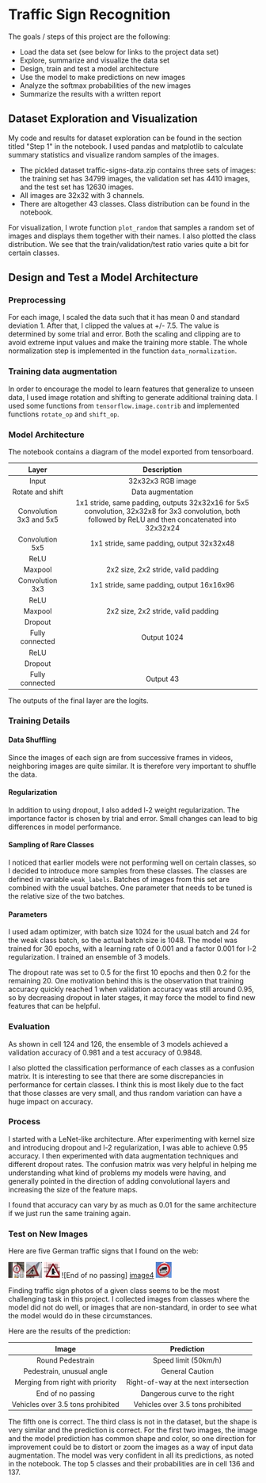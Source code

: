 # Traffic Sign Recognition


The goals / steps of this project are the following:
* Load the data set (see below for links to the project data set)
* Explore, summarize and visualize the data set
* Design, train and test a model architecture
* Use the model to make predictions on new images
* Analyze the softmax probabilities of the new images
* Summarize the results with a written report


[//]: # (Image References)

[image1]: extra/1e.jpg
[image2]: extra/2e.jpg
[image3]: extra/3e.jpg
[image4]: extra/4e.jpg
[image5]: extra/5e.jpg

## Dataset Exploration and Visualization

My code and results for dataset exploration can be found in the section titled "Step 1" in the notebook. I used pandas and matplotlib to calculate summary statistics and visualize random samples of the images.

* The pickled dataset traffic-signs-data.zip contains three sets of images: the training set has 34799 images, the validation set has 4410 images, and the test set has 12630 images.
* All images are 32x32 with 3 channels.
* There are altogether 43 classes. Class distribution can be found in the notebook.

For visualization, I wrote function `plot_random` that samples a random set of images and displays them together with their names. I also plotted the class distribution. We see that the train/validation/test ratio varies quite a bit for certain classes.

## Design and Test a Model Architecture

### Preprocessing

For each image, I scaled the data such that it has mean 0 and standard deviation 1. After that, I clipped the values at +/- 7.5. The value is determined by some trial and error. Both the scaling and clipping are to avoid extreme input values and make the training more stable. The whole normalization step is implemented in the function `data_normalization`.

### Training data augmentation

In order to encourage the model to learn features that generalize to unseen data, I used image rotation and shifting to generate additional training data.  I used some functions from `tensorflow.image.contrib` and implemented functions `rotate_op` and `shift_op`. 


### Model Architecture

The notebook contains a diagram of the model exported from tensorboard.

| Layer         		|     Description	        					| 
|:---------------------:|:---------------------------------------------:| 
| Input         		| 32x32x3 RGB image   							| 
| Rotate and shift  | Data augmentation |
| Convolution 3x3 and 5x5	| 1x1 stride, same padding, outputs 32x32x16 for 5x5 convolution, 32x32x8 for 3x3 convolution, both followed by ReLU and then concatenated into 32x32x24 	|
| Convolution 5x5 | 1x1 stride, same padding, output 32x32x48 |
| ReLU | |
| Maxpool | 2x2 size, 2x2 stride, valid padding |
| Convolution 3x3 | 1x1 stride, same padding, output 16x16x96 |
| ReLU | |
| Maxpool | 2x2 size, 2x2 stride, valid padding |
| Dropout | |
| Fully connected | Output 1024 |
| ReLU | |
| Dropout | |
| Fully connected		| Output 43 |
 
The outputs of the final layer are the logits. 

### Training Details

#### Data Shuffling

Since the images of each sign are from successive frames in videos, neighboring images are quite similar. It is therefore very important to shuffle the data.

#### Regularization

In addition to using dropout, I also added l-2 weight regularization. The importance factor is chosen by trial and error. Small changes can lead to big differences in model performance.

#### Sampling of Rare Classes

  I noticed that earlier models were not performing well on certain classes, so I decided to introduce more samples from these classes. The classes are defined in variable `weak_labels`. Batches of images from this set are combined with the usual batches. One parameter that needs to be tuned is the relative size of the two batches.

#### Parameters

I used adam optimizer, with batch size 1024 for the usual batch and 24 for the weak class batch, so the actual batch size is 1048. The model was trained for 30 epochs, with a learning rate of 0.001 and a factor 0.001 for l-2 regularization. I trained an ensemble of 3 models.

The dropout rate was set to 0.5 for the first 10 epochs and then 0.2 for the remaining 20. One motivation behind this is the observation that training accuracy quickly reached 1 when validation accuracy was still around 0.95, so by decreasing dropout in later stages, it may force the model to find new features that can be helpful.

### Evaluation

As shown in cell 124 and 126, the ensemble of 3 models achieved a validation accuracy of 0.981 and a test accuracy of 0.9848. 

I also plotted the classification performance of each classes as a confusion matrix. It is interesting to see that there are some discrepancies in performance for certain classes. I think this is most likely due to the fact that those classes are very small, and thus random variation can have a huge impact on accuracy.

### Process

I started with a LeNet-like architecture. After experimenting with kernel size and introducing dropout and l-2 regularization, I was able to achieve 0.95 accuracy. I then experimented with data augmentation techniques and different dropout rates.  The confusion matrix was very helpful in helping me understanding what kind of problems my models were having, and generally pointed in the direction of adding convolutional layers and increasing the size of the feature maps. 

I found that accuracy can vary by as much as 0.01 for the same architecture if we just run the same training again.

### Test on New Images

Here are five German traffic signs that I found on the web:

![Round Pedestrain][image1] ![Pedestrain, unusual angle][image2] 
![Unseen class][image3] ![End of no passing] [image4]
![Weight limit][image5]

Finding traffic sign photos of a given class seems to be the most challenging task in this project. I collected images from classes where the model did not do well, or images that are non-standard, in order to see what the model would do in these circumstances.

Here are the results of the prediction:

| Image			        |     Prediction	        					| 
|:---------------------:|:---------------------------------------------:| 
| Round Pedestrain | Speed limit (50km/h)   									| 
| Pedestrain, unusual angle     			| General Caution 										|
| Merging from right with priority					| Right-of-way at the next intersection											|
| End of no passing	      		| Dangerous curve to the right |
| Vehicles over 3.5 tons prohibited |  Vehicles over 3.5 tons prohibited|

The fifth one is correct. The third class is not in the dataset, but the shape is very similar and the prediction is correct. For the first two images, the image and the model prediction has common shape and color, so one direction for improvement could be to distort or zoom the images as a way of input data augmentation. The model was very confident in all its predictions, as noted in the notebook. The top 5 classes and their probabilities are in cell 136 and 137.
